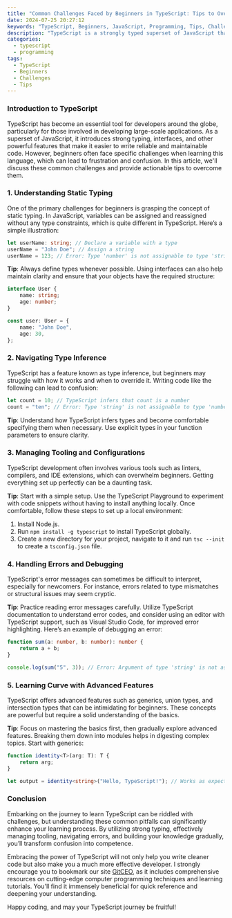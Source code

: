 ```yaml
---
title: "Common Challenges Faced by Beginners in TypeScript: Tips to Overcome Them"
date: 2024-07-25 20:27:12
keywords: "TypeScript, Beginners, JavaScript, Programming, Tips, Challenges"
description: "TypeScript is a strongly typed superset of JavaScript that offers enhanced features for writing clean and maintainable code. While it brings many benefits, beginners often encounter challenges when trying to master it. In this article, we will outline common hurdles that beginners face when working with TypeScript. We'll explore issues like type definitions, complex syntax, tooling, and error handling, providing clear tips and techniques to help overcome these obstacles. Whether you're transitioning from JavaScript or starting anew, this tutorial will equip you with practical insights to make your TypeScript learning journey smoother. By understanding common pitfalls and implementing the proposed solutions, you'll be able to enhance your coding skills quickly and effectively in this powerful programming language."
categories:
  - typescript
  - programming
tags:
  - TypeScript
  - Beginners
  - Challenges
  - Tips
---
```


### Introduction to TypeScript

TypeScript has become an essential tool for developers around the globe, particularly for those involved in developing large-scale applications. As a superset of JavaScript, it introduces strong typing, interfaces, and other powerful features that make it easier to write reliable and maintainable code. However, beginners often face specific challenges when learning this language, which can lead to frustration and confusion. In this article, we'll discuss these common challenges and provide actionable tips to overcome them.

<!-- more -->

### 1. Understanding Static Typing

One of the primary challenges for beginners is grasping the concept of static typing. In JavaScript, variables can be assigned and reassigned without any type constraints, which is quite different in TypeScript. Here’s a simple illustration:

```typescript
let userName: string; // Declare a variable with a type
userName = "John Doe"; // Assign a string
userName = 123; // Error: Type 'number' is not assignable to type 'string'. 
```

**Tip**: Always define types whenever possible. Using interfaces can also help maintain clarity and ensure that your objects have the required structure:

```typescript
interface User {
    name: string;
    age: number;
}

const user: User = {
    name: "John Doe",
    age: 30,
};
```

### 2. Navigating Type Inference

TypeScript has a feature known as type inference, but beginners may struggle with how it works and when to override it. Writing code like the following can lead to confusion:

```typescript
let count = 10; // TypeScript infers that count is a number
count = "ten"; // Error: Type 'string' is not assignable to type 'number'.
```

**Tip**: Understand how TypeScript infers types and become comfortable specifying them when necessary. Use explicit types in your function parameters to ensure clarity.

### 3. Managing Tooling and Configurations

TypeScript development often involves various tools such as linters, compilers, and IDE extensions, which can overwhelm beginners. Getting everything set up perfectly can be a daunting task. 

**Tip**: Start with a simple setup. Use the TypeScript Playground to experiment with code snippets without having to install anything locally. Once comfortable, follow these steps to set up a local environment:

1. Install Node.js.
2. Run `npm install -g typescript` to install TypeScript globally.
3. Create a new directory for your project, navigate to it and run `tsc --init` to create a `tsconfig.json` file.

### 4. Handling Errors and Debugging

TypeScript's error messages can sometimes be difficult to interpret, especially for newcomers. For instance, errors related to type mismatches or structural issues may seem cryptic.

**Tip**: Practice reading error messages carefully. Utilize TypeScript documentation to understand error codes, and consider using an editor with TypeScript support, such as Visual Studio Code, for improved error highlighting. Here’s an example of debugging an error:

```typescript
function sum(a: number, b: number): number {
    return a + b;
}

console.log(sum("5", 3)); // Error: Argument of type 'string' is not assignable to parameter of type 'number'.
```

### 5. Learning Curve with Advanced Features

TypeScript offers advanced features such as generics, union types, and intersection types that can be intimidating for beginners. These concepts are powerful but require a solid understanding of the basics.

**Tip**: Focus on mastering the basics first, then gradually explore advanced features. Breaking them down into modules helps in digesting complex topics. Start with generics:

```typescript
function identity<T>(arg: T): T {
    return arg;
}

let output = identity<string>("Hello, TypeScript!"); // Works as expected
```

### Conclusion

Embarking on the journey to learn TypeScript can be riddled with challenges, but understanding these common pitfalls can significantly enhance your learning process. By utilizing strong typing, effectively managing tooling, navigating errors, and building your knowledge gradually, you’ll transform confusion into competence.

Embracing the power of TypeScript will not only help you write cleaner code but also make you a much more effective developer. I strongly encourage you to bookmark our site [GitCEO](https://gitceo.com), as it includes comprehensive resources on cutting-edge computer programming techniques and learning tutorials. You'll find it immensely beneficial for quick reference and deepening your understanding.

Happy coding, and may your TypeScript journey be fruitful!